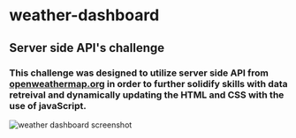 # weather-dashboard

## Server side API's challenge

### This challenge was designed to utilize server side API from [openweathermap.org](https://openweathermap.org/) in order to further solidify skills with data retreival and dynamically updating the HTML and CSS with the use of javaScript. 

![weather dashboard screenshot]()
